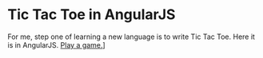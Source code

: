 # Tic Tac Toe in AngularJS
For me, step one of learning a new language is to write Tic Tac Toe. 
Here it is in AngularJS.
[Play a game.](http://skotz.github.io/tic-tac-toe-angularjs/)]
